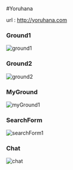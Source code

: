 #Yoruhana

url : http://yoruhana.com



### Ground1
![ground1](https://github.com/YYulh/YYulh/assets/101998945/cf836331-3721-447e-80d4-ef90dc29a251)

### Ground2
![ground2](https://github.com/YYulh/YYulh/assets/101998945/6722457f-7365-421e-8739-0f5441857fb5)

### MyGround
![myGround1](https://github.com/YYulh/YYulh/assets/101998945/62d5f2f2-f820-4cb7-8597-66bf374186b1)

### SearchForm
![searchForm1](https://github.com/YYulh/YYulh/assets/101998945/36eb4bc2-f772-40ff-b357-711210b19c0c)

### Chat
![chat](https://github.com/YYulh/YYulh/assets/101998945/4e37ee0f-07ed-48c5-a368-4989357817f4)
